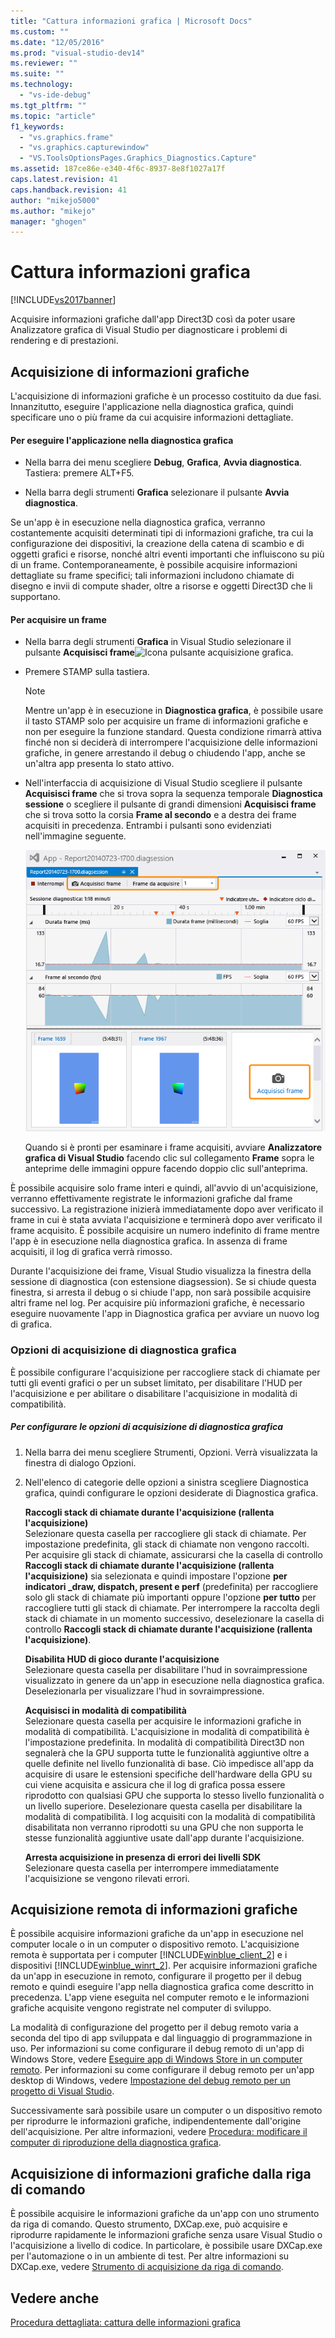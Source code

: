 ```yaml
---
title: "Cattura informazioni grafica | Microsoft Docs"
ms.custom: ""
ms.date: "12/05/2016"
ms.prod: "visual-studio-dev14"
ms.reviewer: ""
ms.suite: ""
ms.technology: 
  - "vs-ide-debug"
ms.tgt_pltfrm: ""
ms.topic: "article"
f1_keywords: 
  - "vs.graphics.frame"
  - "vs.graphics.capturewindow"
  - "VS.ToolsOptionsPages.Graphics_Diagnostics.Capture"
ms.assetid: 187ce86e-e340-4f6c-8937-8e8f1027a17f
caps.latest.revision: 41
caps.handback.revision: 41
author: "mikejo5000"
ms.author: "mikejo"
manager: "ghogen"
---
```

# Cattura informazioni grafica
[!INCLUDE[vs2017banner](../code-quality/includes/vs2017banner.md)]

Acquisire informazioni grafiche dall'app Direct3D così da poter usare Analizzatore grafica di Visual Studio per diagnosticare i problemi di rendering e di prestazioni.  
  
## Acquisizione di informazioni grafiche  
 L'acquisizione di informazioni grafiche è un processo costituito da due fasi.  Innanzitutto, eseguire l'applicazione nella diagnostica grafica, quindi specificare uno o più frame da cui acquisire informazioni dettagliate.  
  
#### Per eseguire l'applicazione nella diagnostica grafica  
  
-   Nella barra dei menu scegliere **Debug**, **Grafica**, **Avvia diagnostica**.  Tastiera: premere ALT\+F5.  
  
-   Nella barra degli strumenti **Grafica** selezionare il pulsante **Avvia diagnostica**.  
  
 Se un'app è in esecuzione nella diagnostica grafica, verranno costantemente acquisiti determinati tipi di informazioni grafiche, tra cui la configurazione dei dispositivi, la creazione della catena di scambio e di oggetti grafici e risorse, nonché altri eventi importanti che influiscono su più di un frame.  Contemporaneamente, è possibile acquisire informazioni dettagliate su frame specifici; tali informazioni includono chiamate di disegno e invii di compute shader, oltre a risorse e oggetti Direct3D che li supportano.  
  
#### Per acquisire un frame  
  
-   Nella barra degli strumenti **Grafica** in Visual Studio selezionare il pulsante **Acquisisci frame**![Icona pulsante acquisizione grafica](~/debugger/graphics/media/debuggingdirectxgraphics.png "DebuggingDirectXGraphics").  
  
-   Premere STAMP sulla tastiera.  
  
    > [!NOTE]
    >  Mentre un'app è in esecuzione in **Diagnostica grafica**, è possibile usare il tasto STAMP solo per acquisire un frame di informazioni grafiche e non per eseguire la funzione standard.  Questa condizione rimarrà attiva finché non si deciderà di interrompere l'acquisizione delle informazioni grafiche, in genere arrestando il debug o chiudendo l'app, anche se un'altra app presenta lo stato attivo.  
  
-   Nell'interfaccia di acquisizione di Visual Studio scegliere il pulsante **Acquisisci frame** che si trova sopra la sequenza temporale **Diagnostica sessione** o scegliere il pulsante di grandi dimensioni **Acquisisci frame** che si trova sotto la corsia **Frame al secondo** e a destra dei frame acquisiti in precedenza.  Entrambi i pulsanti sono evidenziati nell'immagine seguente.  
  
     ![Acquisire frame con lo strumento di uso della GPU.](../debugger/media/pix_gpu_usage_tool_capture_frame.png "pix\_gpu\_usage\_tool\_capture\_frame")  
  
     Quando si è pronti per esaminare i frame acquisiti, avviare **Analizzatore grafica di Visual Studio** facendo clic sul collegamento **Frame** sopra le anteprime delle immagini oppure facendo doppio clic sull'anteprima.  
  
 È possibile acquisire solo frame interi e quindi, all'avvio di un'acquisizione, verranno effettivamente registrate le informazioni grafiche dal frame successivo.  La registrazione inizierà immediatamente dopo aver verificato il frame in cui è stata avviata l'acquisizione e terminerà dopo aver verificato il frame acquisito.  È possibile acquisire un numero indefinito di frame mentre l'app è in esecuzione nella diagnostica grafica.  In assenza di frame acquisiti, il log di grafica verrà rimosso.  
  
 Durante l'acquisizione dei frame, Visual Studio visualizza la finestra della sessione di diagnostica \(con estensione diagsession\).  Se si chiude questa finestra, si arresta il debug o si chiude l'app, non sarà possibile acquisire altri frame nel log.  Per acquisire più informazioni grafiche, è necessario eseguire nuovamente l'app in Diagnostica grafica per avviare un nuovo log di grafica.  
  
### Opzioni di acquisizione di diagnostica grafica  
 È possibile configurare l'acquisizione per raccogliere stack di chiamate per tutti gli eventi grafici o per un subset limitato, per disabilitare l'HUD per l'acquisizione e per abilitare o disabilitare l'acquisizione in modalità di compatibilità.  
  
##### Per configurare le opzioni di acquisizione di diagnostica grafica  
  
1.  Nella barra dei menu scegliere Strumenti, Opzioni.  Verrà visualizzata la finestra di dialogo Opzioni.  
  
2.  Nell'elenco di categorie delle opzioni a sinistra scegliere Diagnostica grafica, quindi configurare le opzioni desiderate di Diagnostica grafica.  
  
     **Raccogli stack di chiamate durante l'acquisizione \(rallenta l'acquisizione\)**  
     Selezionare questa casella per raccogliere gli stack di chiamate.  Per impostazione predefinita, gli stack di chiamate non vengono raccolti.  Per acquisire gli stack di chiamate, assicurarsi che la casella di controllo **Raccogli stack di chiamate durante l'acquisizione \(rallenta l'acquisizione\)** sia selezionata e quindi impostare l'opzione **per indicatori \_draw, dispatch, present e perf** \(predefinita\) per raccogliere solo gli stack di chiamate più importanti oppure l'opzione **per tutto** per raccogliere tutti gli stack di chiamate.  Per interrompere la raccolta degli stack di chiamate in un momento successivo, deselezionare la casella di controllo **Raccogli stack di chiamate durante l'acquisizione \(rallenta l'acquisizione\)**.  
  
     **Disabilita HUD di gioco durante l'acquisizione**  
     Selezionare questa casella per disabilitare l'hud in sovraimpressione visualizzato in genere da un'app in esecuzione nella diagnostica grafica.  Deselezionarla per visualizzare l'hud in sovraimpressione.  
  
     **Acquisisci in modalità di compatibilità**  
     Selezionare questa casella per acquisire le informazioni grafiche in modalità di compatibilità.  L'acquisizione in modalità di compatibilità è l'impostazione predefinita.  In modalità di compatibilità Direct3D non segnalerà che la GPU supporta tutte le funzionalità aggiuntive oltre a quelle definite nel livello funzionalità di base.  Ciò impedisce all'app da acquisire di usare le estensioni specifiche dell'hardware della GPU su cui viene acquisita e assicura che il log di grafica possa essere riprodotto con qualsiasi GPU che supporta lo stesso livello funzionalità o un livello superiore.  Deselezionare questa casella per disabilitare la modalità di compatibilità. I log acquisiti con la modalità di compatibilità disabilitata non verranno riprodotti su una GPU che non supporta le stesse funzionalità aggiuntive usate dall'app durante l'acquisizione.  
  
     **Arresta acquisizione in presenza di errori dei livelli SDK**  
     Selezionare questa casella per interrompere immediatamente l'acquisizione se vengono rilevati errori.  
  
## Acquisizione remota di informazioni grafiche  
 È possibile acquisire informazioni grafiche da un'app in esecuzione nel computer locale o in un computer o dispositivo remoto.  L'acquisizione remota è supportata per i computer [!INCLUDE[winblue_client_2](../debugger/includes/winblue_client_2_md.md)] e i dispositivi [!INCLUDE[winblue_winrt_2](../debugger/includes/winblue_winrt_2_md.md)].  Per acquisire informazioni grafiche da un'app in esecuzione in remoto, configurare il progetto per il debug remoto e quindi eseguire l'app nella diagnostica grafica come descritto in precedenza.  L'app viene eseguita nel computer remoto e le informazioni grafiche acquisite vengono registrate nel computer di sviluppo.  
  
 La modalità di configurazione del progetto per il debug remoto varia a seconda del tipo di app sviluppata e dal linguaggio di programmazione in uso.  Per informazioni su come configurare il debug remoto di un'app di Windows Store, vedere [Eseguire app di Windows Store in un computer remoto](../debugger/run-windows-store-apps-on-a-remote-machine.md).  Per informazioni su come configurare il debug remoto per un'app desktop di Windows, vedere [Impostazione del debug remoto per un progetto di Visual Studio](../Topic/Set%20Up%20Remote%20Debugging%20for%20a%20Visual%20Studio%20Project.md).  
  
 Successivamente sarà possibile usare un computer o un dispositivo remoto per riprodurre le informazioni grafiche, indipendentemente dall'origine dell'acquisizione.  Per altre informazioni, vedere [Procedura: modificare il computer di riproduzione della diagnostica grafica](../debugger/how-to-change-the-graphics-diagnostics-playback-machine.md).  
  
## Acquisizione di informazioni grafiche dalla riga di comando  
 È possibile acquisire le informazioni grafiche da un'app con uno strumento da riga di comando.  Questo strumento, DXCap.exe, può acquisire e riprodurre rapidamente le informazioni grafiche senza usare Visual Studio o l'acquisizione a livello di codice.  In particolare, è possibile usare DXCap.exe per l'automazione o in un ambiente di test.  Per altre informazioni su DXCap.exe, vedere [Strumento di acquisizione da riga di comando](../debugger/command-line-capture-tool.md).  
  
## Vedere anche  
 [Procedura dettagliata: cattura delle informazioni grafica](../debugger/walkthrough-capturing-graphics-information.md)